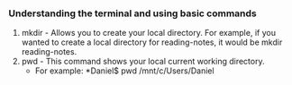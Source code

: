 ### Understanding the terminal and using basic commands

1. mkdir - Allows you to create your local directory. For example, if you wanted to create a local directory for reading-notes, it would be mkdir reading-notes.
2. pwd - This command shows your local current working directory.
    * For example:
        *Daniel$ pwd
         /mnt/c/Users/Daniel
